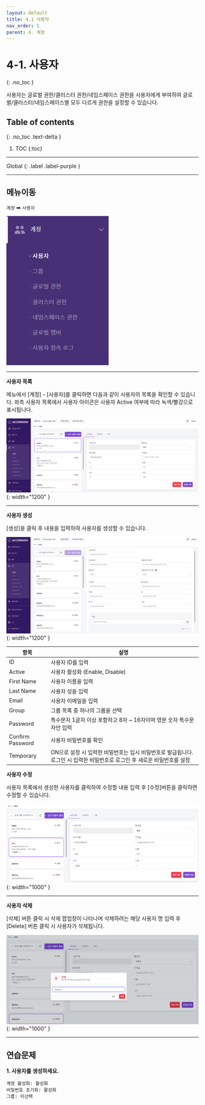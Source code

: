 ```yaml
---
layout: default
title: 4.1 사용자
nav_order: 1
parent: 4. 계정
---
```


# 4-1. 사용자
{: .no_toc }

<!-- 사용자별로 다수 그룹에 속할 수 있으며 그룹은 멤버를 통하여 여러의 권한을 가질 수 있습니다. -->
사용자는 글로벌 권한/클러스터 권한/네임스페이스 권한을 사용자에게 부여하여 글로벌/클러스터/네임스페이스별 모두 다르게 권한을 설정할 수 있습니다.

## Table of contents
{: .no_toc .text-delta }

1. TOC
{:toc}

---

<div class="code-example" markdown="1">
Global
{: .label .label-purple }
</div>

---

## 메뉴이동
`계정` ➡ `사용자`

![user.png](/assets/images/auth/user.png)

---

**사용자 목록**

메뉴에서 [계정] - [사용자]를 클릭하면 다음과 같이 사용자의 목록을 확인할 수 있습니다. 좌측 사용자 목록에서 사용자 아이콘은 사용자 Active 여부에 따라 녹색/빨강으로 표시됩니다.

![4_user-list.png](/assets/images/auth/4_user-list.png){: width="1200" }

---

**사용자 생성**

[생성]을 클릭 후 내용을 입력하여 사용자를 생성할 수 있습니다.

![4_user-create.png](/assets/images/auth/4_user-create.png){: width="1200" }

| 항목  | 설명 |
|---|---|
| ID   | 사용자 ID를 입력   |
| Active   | 사용자 활성화 (Enable, Disable)   |
| First Name   | 사용자 이름을 입력   |
| Last Name   | 사용자 성을 입력   |
| Email   | 사용자 이메일을 입력   |
| Group   | 그룹 목록 중 하나의 그룹을 선택  |
| Password   | 특수문자 1글자 이상 포함하고 8자 ~ 16자이며 영문 숫자 특수문자만 입력  |
| Confirm Password   | 사용자 비밀번호를 확인   |
| Temporary   | ON으로 설정 시 입력한 비밀번호는 임시 비밀번호로 발급됩니다. 로그인 시 입력한 비밀번호로 로그인 후 새로운 비밀번호를 설정|


**사용자 수정**

사용자 목록에서 생성한 사용자를 클릭하여 수정할 내용 입력 후 [수정]버튼을 클릭하면 수정할 수 있습니다.



![4_user-update.png](/assets/images/auth/4_user-update.png){: width="1000" }

---

**사용자 삭제**

[삭제] 버튼 클릭 시 삭제 팝업창이 나타나며 삭제하려는 해당 사용자 명 입력 후 [Delete] 버튼 클릭 시 사용자가 삭제됩니다.


![4_user-delete.png](/assets/images/auth/4_user-delete.png){: width="1000" }

---

## 연습문제

**1. 사용자를 생성하세요.**

```
계정 활성화: 활성화
비밀번호 초기화: 활성화
그룹: 미선택
```